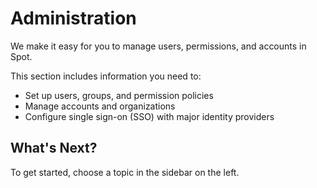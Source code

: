 <meta name="description" content="Manage users, permissions, and accounts in Spot">
<meta name="keywords" content="users, groups, permission policies, manage accounts and organizations, single sign on, SSO, Okta">

# Administration

We make it easy for you to manage users, permissions, and accounts in Spot.

This section includes information you need to:

- Set up users, groups, and permission policies
- Manage accounts and organizations
- Configure single sign-on (SSO) with major identity providers

## What's Next?

To get started, choose a topic in the sidebar on the left.
